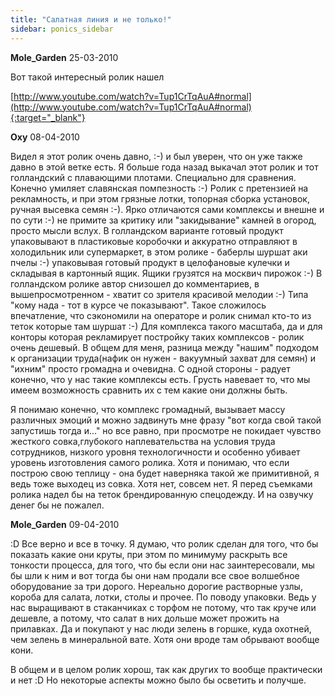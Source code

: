 ```yaml
---
title: "Салатная линия и не только!"
sidebar: ponics_sidebar
---
```


**Mole_Garden** 25-03-2010

Вот такой интересный ролик нашел

[http://www.youtube.com/watch?v=Tup1CrTqAuA#normal](http://www.youtube.com/watch?v=Tup1CrTqAuA#normal){:target="_blank"}


**Oxy** 08-04-2010

Видел я этот ролик очень давно, :-) и был уверен, что он уже также давно в этой ветке есть. Я больше года назад выкачал этот ролик и тот голландский с плавающими плотами. Специально для сравнения. Конечно умиляет славянская помпезность :-) Ролик с претензией на рекламность, и при этом грязные лотки, топорная сборка установок, ручная высевка семян :-). Ярко отличаются сами комплексы и внешне и по сути :-) не примите за критику или "закидывание" камней в огород, просто мысли вслух. В голландском варианте готовый продукт упаковывают в пластиковые коробочки и аккуратно отправляют в холодильник или супермаркет, в этом ролике - баберлы шуршат аки пчелы :-) упаковывая готовый продукт в целофановые кулечки и складывая в картонный ящик. Ящики грузятся на москвич пирожок :-) В голландском ролике автор снизошел до комментариев, в вышепросмотренном - хватит со зрителя красивой мелодии :-) Типа "кому нада - тот в курсе че показывают". Такое сложилось впечатление, что сэкономили на операторе и ролик снимал кто-то из теток которые там шуршат :-) Для комплекса такого масштаба, да и для конторы которая рекламирует постройку таких комплексов - ролик очень дешевый. В общем для меня, разница между "нашим" подходом к организации труда(нафик он нужен - вакуумный захват для семян) и "ихним" просто громадна и очевидна. С одной стороны - радует конечно, что у нас такие комплексы есть. Грусть навевает то, что мы имеем возможность сравнить их с тем какие они должны быть.

Я понимаю конечно, что комплекс громадный, вызывает массу различных эмоций и можно задвинуть мне фразу "вот когда свой такой запустишь тогда и..." но все равно, при просмотре не покидает чувство жесткого совка,глубокого наплевательства на условия труда сотрудников, низкого уровня технологичности и особенно убивает уровень изготовления самого ролика. Хотя и понимаю, что если построю свою теплицу - она будет наверняка такой же примитивной, я ведь тоже выходец из совка. Хотя нет, совсем нет. Я перед съемками ролика надел бы на теток брендированную спецодежду. И на озвучку денег бы не пожалел.


**Mole_Garden** 09-04-2010

 :D Все верно и все в точку. Я думаю, что ролик сделан для того, что бы показать какие они круты, при этом по минимуму раскрыть все тонкости процесса, для того, что бы если они нас заинтересовали, мы бы шли к ним и вот тогда бы они нам продали все свое волшебное оборудование за три дорого. Нереально дорогие растворные узлы, короба для салата, лотки, столы и прочее. По поводу упаковки. Ведь у нас выращивают в стаканчиках с торфом не потому, что так круче или дешевле, а потому, что салат в них дольше может прожить на прилавках. Да и покупают у нас люди зелень в горшке, куда охотней, чем зелень в минеральной вате. Хотя они вроде там обрывают вообще кони. 

В общем и в целом ролик хорош, так как других то вообще практически и нет :D Но некоторые аспекты можно было бы осветить и получше.


